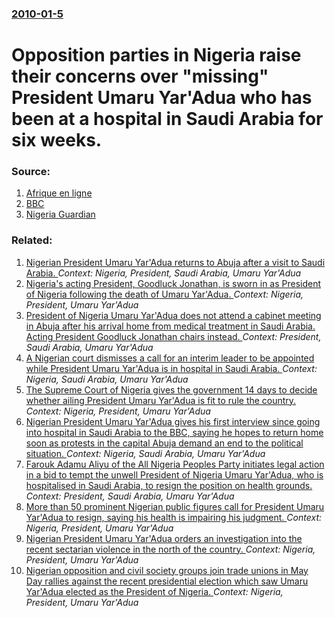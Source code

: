 ### [2010-01-5](/news/2010/01/5/index.md)

# Opposition parties in Nigeria raise their concerns over "missing" President Umaru Yar'Adua who has been at a hospital in Saudi Arabia for six weeks. 




### Source:

1. [Afrique en ligne](http://www.afriquejet.com/news/africa-news/nigeria:-opposition-demands-evidence-of-yar%27adua%27s-improving-health-2010010541269.html)
2. [BBC](http://news.bbc.co.uk/1/hi/world/africa/8440860.stm)
3. [Nigeria Guardian](http://www.ngrguardiannews.com/news/article03//indexn2_html?pdate=050110&ptitle=Opposition%20leaders%20mull%20mega%20summit%20on%20President%27s%20health)

### Related:

1. [ Nigerian President Umaru Yar'Adua returns to Abuja after a visit to Saudi Arabia. ](/news/2009/09/26/nigerian-president-umaru-yar-adua-returns-to-abuja-after-a-visit-to-saudi-arabia.md) _Context: Nigeria, President, Saudi Arabia, Umaru Yar'Adua_
2. [Nigeria's acting President, Goodluck Jonathan, is sworn in as President of Nigeria following the death of Umaru Yar'Adua. ](/news/2010/05/6/nigeria-s-acting-president-goodluck-jonathan-is-sworn-in-as-president-of-nigeria-following-the-death-of-umaru-yar-adua.md) _Context: Nigeria, President, Umaru Yar'Adua_
3. [President of Nigeria Umaru Yar'Adua does not attend a cabinet meeting in Abuja after his arrival home from medical treatment in Saudi Arabia. Acting President Goodluck Jonathan chairs instead. ](/news/2010/03/3/president-of-nigeria-umaru-yar-adua-does-not-attend-a-cabinet-meeting-in-abuja-after-his-arrival-home-from-medical-treatment-in-saudi-arabia.md) _Context: President, Saudi Arabia, Umaru Yar'Adua_
4. [A Nigerian court dismisses a call for an interim leader to be appointed while President Umaru Yar'Adua is in hospital in Saudi Arabia. ](/news/2010/01/29/a-nigerian-court-dismisses-a-call-for-an-interim-leader-to-be-appointed-while-president-umaru-yar-adua-is-in-hospital-in-saudi-arabia.md) _Context: Nigeria, Saudi Arabia, Umaru Yar'Adua_
5. [The Supreme Court of Nigeria gives the government 14 days to decide whether ailing President Umaru Yar'Adua is fit to rule the country. ](/news/2010/01/22/the-supreme-court-of-nigeria-gives-the-government-14-days-to-decide-whether-ailing-president-umaru-yar-adua-is-fit-to-rule-the-country.md) _Context: Nigeria, President, Umaru Yar'Adua_
6. [Nigerian President Umaru Yar'Adua gives his first interview since going into hospital in Saudi Arabia to the BBC, saying he hopes to return home soon as protests in the capital Abuja demand an end to the political situation. ](/news/2010/01/12/nigerian-president-umaru-yar-adua-gives-his-first-interview-since-going-into-hospital-in-saudi-arabia-to-the-bbc-saying-he-hopes-to-return.md) _Context: Nigeria, Saudi Arabia, Umaru Yar'Adua_
7. [ Farouk Adamu Aliyu of the All Nigeria Peoples Party initiates legal action in a bid to tempt the unwell President of Nigeria Umaru Yar'Adua, who is hospitalised in Saudi Arabia, to resign the position on health grounds. ](/news/2009/12/23/farouk-adamu-aliyu-of-the-all-nigeria-peoples-party-initiates-legal-action-in-a-bid-to-tempt-the-unwell-president-of-nigeria-umaru-yar-adua.md) _Context: President, Saudi Arabia, Umaru Yar'Adua_
8. [ More than 50 prominent Nigerian public figures call for President Umaru Yar'Adua to resign, saying his health is impairing his judgment. ](/news/2009/12/2/more-than-50-prominent-nigerian-public-figures-call-for-president-umaru-yar-adua-to-resign-saying-his-health-is-impairing-his-judgment.md) _Context: Nigeria, President, Umaru Yar'Adua_
9. [ Nigerian President Umaru Yar'Adua orders an investigation into the recent sectarian violence in the north of the country. ](/news/2009/08/4/nigerian-president-umaru-yar-adua-orders-an-investigation-into-the-recent-sectarian-violence-in-the-north-of-the-country.md) _Context: Nigeria, President, Umaru Yar'Adua_
10. [ Nigerian opposition and civil society groups join trade unions in May Day rallies against the recent presidential election which saw Umaru Yar'Adua elected as the President of Nigeria. ](/news/2007/05/1/nigerian-opposition-and-civil-society-groups-join-trade-unions-in-may-day-rallies-against-the-recent-presidential-election-which-saw-umaru.md) _Context: Nigeria, President, Umaru Yar'Adua_
